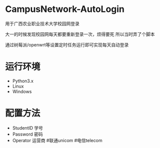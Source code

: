 # CampusNetwork-AutoLogin
用于广西农业职业技术大学校园网登录

大一的时候发现校园网每天都要重新登录一次，烦得要死 所以当时弄了个脚本

通过树莓派/openwrt等设置定时任务运行即可实现每天自动登录

# 运行环境
- Python3.x
- Linux
- Windows

# 配置方法
- StudentID 学号
- Password 密码
- Operator 运营商 #联通unicom #电信telecom
